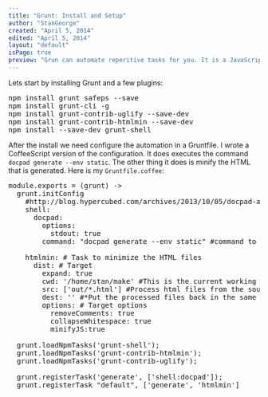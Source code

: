 ```yaml
---
title: "Grunt: Install and Setup"
author: "StanGeorge"
created: "April 5, 2014"
edited: "April 5, 2014"
layout: "default"
isPage: true
preview: "Grun can automate reperitive tasks for you. It is a JavaScript Task Runner. This post discusses how to install Grunt a automate a few tasks."
---
```

Lets start by installing Grunt and a few plugins:
<pre>
npm install grunt safeps --save
npm install grunt-cli -g 
npm install grunt-contrib-uglify --save-dev
npm install grunt-contrib-htmlmin --save-dev
npm install --save-dev grunt-shell
</pre>

After the install we need configure the automation in a  Gruntfile. I wrote a CoffeeScript version of the configuration. It does executes the command <code>docpad generate --env static</code>. The other thing it does is minify the HTML that is generated. Here is my <code>Gruntfile.coffee</code>:
<pre>
module.exports = (grunt) -&gt;
  grunt.initConfig
    #http://blog.hypercubed.com/archives/2013/10/05/docpad-and-grunt/
    shell:
      docpad:
        options:
          stdout: true
        command: "docpad generate --env static" #command to process files

    htmlmin: # Task to minimize the HTML files
      dist: # Target
        expand: true
        cwd: '/home/stan/make' #This is the current working directory
        src: ['out/*.html'] #Process html files from the source folder called 'out'
        dest: '' #*Put the processed files back in the same source folder*
        options: # Target options
          removeComments: true
          collapseWhitespace: true
          minifyJS:true

  grunt.loadNpmTasks('grunt-shell');
  grunt.loadNpmTasks('grunt-contrib-htmlmin');
  grunt.loadNpmTasks('grunt-contrib-uglify');

  grunt.registerTask('generate', ['shell:docpad']);
  grunt.registerTask "default", ['generate', 'htmlmin']
</pre>

